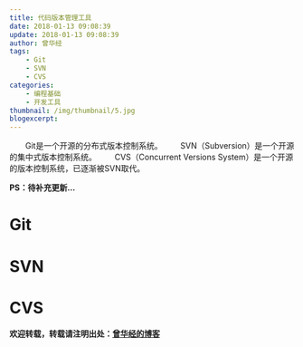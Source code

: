 ```yaml
---
title: 代码版本管理工具
date: 2018-01-13 09:08:39
update: 2018-01-13 09:08:39
author: 曾华经
tags: 
	- Git
	- SVN
	- CVS
categories: 
	- 编程基础
	- 开发工具
thumbnail: /img/thumbnail/5.jpg
blogexcerpt:
---
```

&emsp;&emsp;Git是一个开源的分布式版本控制系统。
&emsp;&emsp;SVN（Subversion）是一个开源的集中式版本控制系统。
&emsp;&emsp;CVS（Concurrent Versions System）是一个开源的版本控制系统，已逐渐被SVN取代。

<!--more-->

**PS：待补充更新...**

# Git

# SVN

# CVS

**欢迎转载，转载请注明出处：[曾华经的博客](http://www.huajingzeng.com)**
